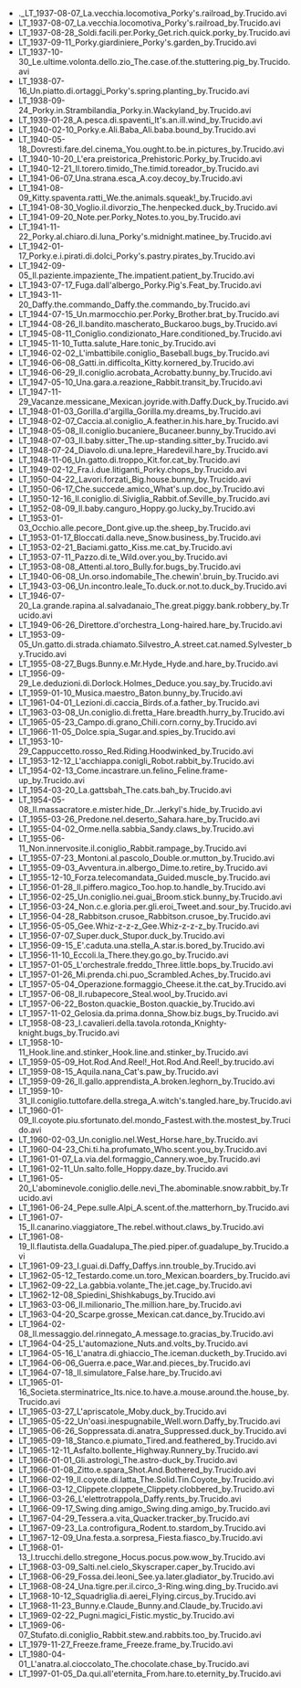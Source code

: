 * ._LT_1937-08-07_La.vecchia.locomotiva_Porky's.railroad_by.Trucido.avi
* LT_1937-08-07_La.vecchia.locomotiva_Porky's.railroad_by.Trucido.avi
* LT_1937-08-28_Soldi.facili.per.Porky_Get.rich.quick.porky_by.Trucido.avi
* LT_1937-09-11_Porky.giardiniere_Porky's.garden_by.Trucido.avi
* LT_1937-10-30_Le.ultime.volonta.dello.zio_The.case.of.the.stuttering.pig_by.Trucido.avi
* LT_1938-07-16_Un.piatto.di.ortaggi_Porky's.spring.planting_by.Trucido.avi
* LT_1938-09-24_Porky.in.Strambilandia_Porky.in.Wackyland_by.Trucido.avi
* LT_1939-01-28_A.pesca.di.spaventi_It's.an.ill.wind_by.Trucido.avi
* LT_1940-02-10_Porky.e.Ali.Baba_Ali.baba.bound_by.Trucido.avi
* LT_1940-05-18_Dovresti.fare.del.cinema_You.ought.to.be.in.pictures_by.Trucido.avi
* LT_1940-10-20_L'era.preistorica_Prehistoric.Porky_by.Trucido.avi
* LT_1940-12-21_Il.torero.timido_The.timid.toreador_by.Trucido.avi
* LT_1941-06-07_Una.strana.esca_A.coy.decoy_by.Trucido.avi
* LT_1941-08-09_Kitty.spaventa.ratti_We.the.animals.squeak!_by.Trucido.avi
* LT_1941-08-30_Voglio.il.divorzio_The.henpecked.duck_by.Trucido.avi
* LT_1941-09-20_Note.per.Porky_Notes.to.you_by.Trucido.avi
* LT_1941-11-22_Porky.al.chiaro.di.luna_Porky's.midnight.matinee_by.Trucido.avi
* LT_1942-01-17_Porky.e.i.pirati.di.dolci_Porky's.pastry.pirates_by.Trucido.avi
* LT_1942-09-05_Il.paziente.impaziente_The.impatient.patient_by.Trucido.avi
* LT_1943-07-17_Fuga.dall'albergo_Porky.Pig's.Feat_by.Trucido.avi
* LT_1943-11-20_Daffy.the.commando_Daffy.the.commando_by.Trucido.avi
* LT_1944-07-15_Un.marmocchio.per.Porky_Brother.brat_by.Trucido.avi
* LT_1944-08-26_Il.bandito.mascherato_Buckaroo.bugs_by.Trucido.avi
* LT_1945-08-11_Coniglio.condizionato_Hare.conditioned_by.Trucido.avi
* LT_1945-11-10_Tutta.salute_Hare.tonic_by.Trucido.avi
* LT_1946-02-02_L'imbattibile.coniglio_Baseball.bugs_by.Trucido.avi
* LT_1946-06-08_Gatti.in.difficolta_Kitty.kornered_by.Trucido.avi
* LT_1946-06-29_Il.coniglio.acrobata_Acrobatty.bunny_by.Trucido.avi
* LT_1947-05-10_Una.gara.a.reazione_Rabbit.transit_by.Trucido.avi
* LT_1947-11-29_Vacanze.messicane_Mexican.joyride.with.Daffy.Duck_by.Trucido.avi
* LT_1948-01-03_Gorilla.d'argilla_Gorilla.my.dreams_by.Trucido.avi
* LT_1948-02-07_Caccia.al.coniglio_A.feather.in.his.hare_by.Trucido.avi
* LT_1948-05-08_Il.coniglio.bucaniere_Bucaneer.bunny_by.Trucido.avi
* LT_1948-07-03_Il.baby.sitter_The.up-standing.sitter_by.Trucido.avi
* LT_1948-07-24_Diavolo.di.una.lepre_Haredevil.hare_by.Trucido.avi
* LT_1948-11-06_Un.gatto.di.troppo_Kit.for.cat_by.Trucido.avi
* LT_1949-02-12_Fra.i.due.litiganti_Porky.chops_by.Trucido.avi
* LT_1950-04-22_Lavori.forzati_Big.house.bunny_by.Trucido.avi
* LT_1950-06-17_Che.succede.amico_What's.up.doc_by.Trucido.avi
* LT_1950-12-16_Il.coniglio.di.Siviglia_Rabbit.of.Seville_by.Trucido.avi
* LT_1952-08-09_Il.baby.canguro_Hoppy.go.lucky_by.Trucido.avi
* LT_1953-01-03_Occhio.alle.pecore_Dont.give.up.the.sheep_by.Trucido.avi
* LT_1953-01-17_Bloccati.dalla.neve_Snow.business_by.Trucido.avi
* LT_1953-02-21_Baciami.gatto_Kiss.me.cat_by.Trucido.avi
* LT_1953-07-11_Pazzo.di.te_Wild.over.you_by.Trucido.avi
* LT_1953-08-08_Attenti.al.toro_Bully.for.bugs_by.Trucido.avi
* LT_1940-06-08_Un.orso.indomabile_The.chewin'.bruin_by.Trucido.avi
* LT_1943-03-06_Un.incontro.leale_To.duck.or.not.to.duck_by.Trucido.avi
* LT_1946-07-20_La.grande.rapina.al.salvadanaio_The.great.piggy.bank.robbery_by.Trucido.avi
* LT_1949-06-26_Direttore.d'orchestra_Long-haired.hare_by.Trucido.avi
* LT_1953-09-05_Un.gatto.di.strada.chiamato.Silvestro_A.street.cat.named.Sylvester_by.Trucido.avi
* LT_1955-08-27_Bugs.Bunny.e.Mr.Hyde_Hyde.and.hare_by.Trucido.avi
* LT_1956-09-29_Le.deduzioni.di.Dorlock.Holmes_Deduce.you.say_by.Trucido.avi
* LT_1959-01-10_Musica.maestro_Baton.bunny_by.Trucido.avi
* LT_1961-04-01_Lezioni.di.caccia_Birds.of.a.father_by.Trucido.avi
* LT_1963-03-08_Un.coniglio.di.fretta_Hare.breadth.hurry_by.Trucido.avi
* LT_1965-05-23_Campo.di.grano_Chili.corn.corny_by.Trucido.avi
* LT_1966-11-05_Dolce.spia_Sugar.and.spies_by.Trucido.avi
* LT_1953-10-29_Cappuccetto.rosso_Red.Riding.Hoodwinked_by.Trucido.avi
* LT_1953-12-12_L'acchiappa.conigli_Robot.rabbit_by.Trucido.avi
* LT_1954-02-13_Come.incastrare.un.felino_Feline.frame-up_by.Trucido.avi
* LT_1954-03-20_La.gattsbah_The.cats.bah_by.Trucido.avi
* LT_1954-05-08_Il.massacratore.e.mister.hide_Dr..Jerkyl's.hide_by.Trucido.avi
* LT_1955-03-26_Predone.nel.deserto_Sahara.hare_by.Trucido.avi
* LT_1955-04-02_Orme.nella.sabbia_Sandy.claws_by.Trucido.avi
* LT_1955-06-11_Non.innervosite.il.coniglio_Rabbit.rampage_by.Trucido.avi
* LT_1955-07-23_Montoni.al.pascolo_Double.or.mutton_by.Trucido.avi
* LT_1955-09-03_Avventura.in.albergo_Dime.to.retire_by.Trucido.avi
* LT_1955-12-10_Forza.telecomandata_Guided.muscle_by.Trucido.avi
* LT_1956-01-28_Il.piffero.magico_Too.hop.to.handle_by.Trucido.avi
* LT_1956-02-25_Un.coniglio.nei.guai_Broom.stick.bunny_by.Trucido.avi
* LT_1956-03-24_Non.c.e.gloria.per.gli.eroi_Tweet.and.sour_by.Trucido.avi
* LT_1956-04-28_Rabbitson.crusoe_Rabbitson.crusoe_by.Trucido.avi
* LT_1956-05-05_Gee.Whiz-z-z-z_Gee.Whiz-z-z-z_by.Trucido.avi
* LT_1956-07-07_Super.duck_Stupor.duck_by.Trucido.avi
* LT_1956-09-15_E'.caduta.una.stella_A.star.is.bored_by.Trucido.avi
* LT_1956-11-10_Eccoli.la_There.they.go.go_by.Trucido.avi
* LT_1957-01-05_L'orchestrale.freddo_Three.little.bops_by.Trucido.avi
* LT_1957-01-26_Mi.prenda.chi.puo_Scrambled.Aches_by.Trucido.avi
* LT_1957-05-04_Operazione.formaggio_Cheese.it.the.cat_by.Trucido.avi
* LT_1957-06-08_Il.rubapecore_Steal.wool_by.Trucido.avi
* LT_1957-06-22_Boston.quackie_Boston.quackie_by.Trucido.avi
* LT_1957-11-02_Gelosia.da.prima.donna_Show.biz.bugs_by.Trucido.avi
* LT_1958-08-23_I.cavalieri.della.tavola.rotonda_Knighty-knight.bugs_by.Trucido.avi
* LT_1958-10-11_Hook.line.and.stinker_Hook.line.and.stinker_by.Trucido.avi
* LT_1959-05-09_Hot.Rod.And.Reel!_Hot.Rod.And.Reel!_by.trucido.avi
* LT_1959-08-15_Aquila.nana_Cat's.paw_by.Trucido.avi
* LT_1959-09-26_Il.gallo.apprendista_A.broken.leghorn_by.Trucido.avi
* LT_1959-10-31_Il.coniglio.tuttofare.della.strega_A.witch's.tangled.hare_by.Trucido.avi
* LT_1960-01-09_Il.coyote.piu.sfortunato.del.mondo_Fastest.with.the.mostest_by.Trucido.avi
* LT_1960-02-03_Un.coniglio.nel.West_Horse.hare_by.Trucido.avi
* LT_1960-04-23_Chi.ti.ha.profumato_Who.scent.you_by.Trucido.avi
* LT_1961-01-07_La.via.del.formaggio_Cannery.woe_by.Trucido.avi
* LT_1961-02-11_Un.salto.folle_Hoppy.daze_by.Trucido.avi
* LT_1961-05-20_L'abominevole.coniglio.delle.nevi_The.abominable.snow.rabbit_by.Trucido.avi
* LT_1961-06-24_Pepe.sulle.Alpi_A.scent.of.the.matterhorn_by.Trucido.avi
* LT_1961-07-15_Il.canarino.viaggiatore_The.rebel.without.claws_by.Trucido.avi
* LT_1961-08-19_Il.flautista.della.Guadalupa_The.pied.piper.of.guadalupe_by.Trucido.avi
* LT_1961-09-23_I.guai.di.Daffy_Daffys.inn.trouble_by.Trucido.avi
* LT_1962-05-12_Testardo.come.un.toro_Mexican.boarders_by.Trucido.avi
* LT_1962-09-22_La.gabbia.volante_The.jet.cage_by.Trucido.avi
* LT_1962-12-08_Spiedini_Shishkabugs_by.Trucido.avi
* LT_1963-03-06_Il.milionario_The.million.hare_by.Trucido.avi
* LT_1963-04-20_Scarpe.grosse_Mexican.cat.dance_by.Trucido.avi
* LT_1964-02-08_Il.messaggio.del.rinnegato_A.message.to.gracias_by.Trucido.avi
* LT_1964-04-25_L'automazione_Nuts.and.volts_by.Trucido.avi
* LT_1964-05-16_L'anatra.di.ghiaccio_The.iceman.ducketh_by.Trucido.avi
* LT_1964-06-06_Guerra.e.pace_War.and.pieces_by.Trucido.avi
* LT_1964-07-18_Il.simulatore_False.hare_by.Trucido.avi
* LT_1965-01-16_Societa.sterminatrice_Its.nice.to.have.a.mouse.around.the.house_by.Trucido.avi
* LT_1965-03-27_L'apriscatole_Moby.duck_by.Trucido.avi
* LT_1965-05-22_Un'oasi.inespugnabile_Well.worn.Daffy_by.Trucido.avi
* LT_1965-06-26_Soppressata.di.anatra_Suppressed.duck_by.Trucido.avi
* LT_1965-09-18_Stanco.e.piumato_Tired.and.feathered_by.Trucido.avi
* LT_1965-12-11_Asfalto.bollente_Highway.Runnery_by.Trucido.avi
* LT_1966-01-01_Gli.astrologi_The.astro-duck_by.Trucido.avi
* LT_1966-01-08_Zitto.e.spara_Shot.And.Bothered_by.Trucido.avi
* LT_1966-02-19_Il.coyote.di.latta_The.Solid.Tin.Coyote_by.Trucido.avi
* LT_1966-03-12_Clippete.cloppete_Clippety.clobbered_by.Trucido.avi
* LT_1966-03-26_L'elettrotrappola_Daffy.rents_by.Trucido.avi
* LT_1966-09-17_Swing.ding.amigo_Swing.ding.amigo_by.Trucido.avi
* LT_1967-04-29_Tessera.a.vita_Quacker.tracker_by.Trucido.avi
* LT_1967-09-23_La.controfigura_Rodent.to.stardom_by.Trucido.avi
* LT_1967-12-09_Una.festa.a.sorpresa_Fiesta.fiasco_by.Trucido.avi
* LT_1968-01-13_I.trucchi.dello.stregone_Hocus.pocus.pow.wow_by.Trucido.avi
* LT_1968-03-09_Salti.nel.cielo_Skyscraper.caper_by.Trucido.avi
* LT_1968-06-29_Fossa.dei.leoni_See.ya.later.gladiator_by.Trucido.avi
* LT_1968-08-24_Una.tigre.per.il.circo_3-Ring.wing.ding_by.Trucido.avi
* LT_1968-10-12_Squadriglia.di.aerei_Flying.circus_by.Trucido.avi
* LT_1968-11-23_Bunny.e.Claude_Bunny.and.Claude_by.Trucido.avi
* LT_1969-02-22_Pugni.magici_Fistic.mystic_by.Trucido.avi
* LT_1969-06-07_Stufato.di.coniglio_Rabbit.stew.and.rabbits.too_by.Trucido.avi
* LT_1979-11-27_Freeze.frame_Freeze.frame_by.Trucido.avi
* LT_1980-04-01_L'anatra.al.cioccolato_The.chocolate.chase_by.Trucido.avi
* LT_1997-01-05_Da.qui.all'eternita_From.hare.to.eternity_by.Trucido.avi
